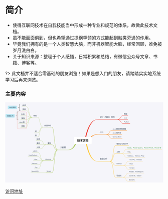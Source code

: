# 简介
* 使得互联网技术在自我技能当中形成一种专业和规范的体系，故做此技术文档。  
* 虽不能面面俱到，但也希望通过提纲挈领的方式能起到触类旁通的作用。
* 毕竟我们拥有的是一个人类智慧大脑，而非机器智能大脑，经常回顾，难免被岁月洗白白。
* 关于知识来源：整理于个人感悟，日常积累和总结，有微信公众号文章、书籍、博客等。  

?> 此文档并不适合零基础的朋友浏览！如果是想入门的朋友，请踏踏实实地系统学习后再来浏览。

### 主要内容
![技术文档](docs/zh-cn/_images/技术文档1.png "简介")

[访问地址](https://anxiangchegu.github.io/technical-doc)
